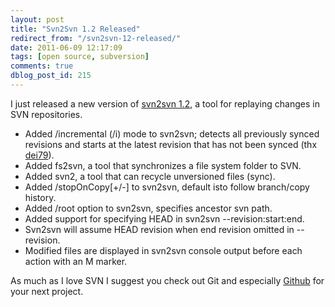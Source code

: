 ```yaml
---
layout: post
title: "Svn2Svn 1.2 Released"
redirect_from: "/svn2svn-12-released/"
date: 2011-06-09 12:17:09
tags: [open source, subversion]
comments: true
dblog_post_id: 215
---
```

I just released a new version of [svn2svn 1.2](https://github.com/dblock/svn2svn), a tool for replaying changes in SVN repositories.

- Added /incremental (/i) mode to svn2svn; detects all previously synced revisions and starts at the latest revision that has not been synced (thx [dei79](http://www.codeplex.com/site/users/view/dei79)).
- Added fs2svn, a tool that synchronizes a file system folder to SVN.
- Added svn2, a tool that can recycle unversioned files (sync).
- Added /stopOnCopy[+/-] to svn2svn, default isto follow branch/copy history.
- Added /root option to svn2svn, specifies ancestor svn path.
- Added support for specifying HEAD in svn2svn --revision:start:end.
- Svn2svn will assume HEAD revision when end revision omitted in --revision.
- Modified files are displayed in svn2svn console output before each action with an M marker.

As much as I love SVN I suggest you check out Git and especially [Github](https://github.com/) for your next project.
